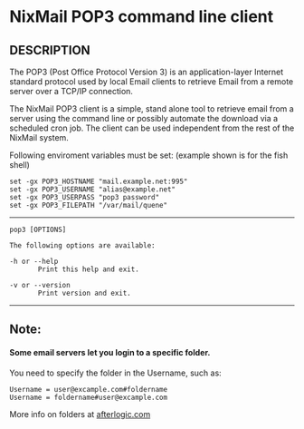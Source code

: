 # NixMail POP3 command line client

## DESCRIPTION
The POP3 (Post Office Protocol Version 3) is an application-layer Internet standard protocol used by local Email clients to retrieve Email from a remote server over a TCP/IP connection.

The NixMail POP3 client is a simple, stand alone tool to retrieve email from a server using the command line or possibly automate the download via a scheduled cron job. The client can be used independent from the rest of the NixMail system.

Following enviroment variables must be set:
(example shown is for the fish shell)

	set -gx POP3_HOSTNAME "mail.example.net:995"
	set -gx POP3_USERNAME "alias@example.net"
	set -gx POP3_USERPASS "pop3 password"
	set -gx POP3_FILEPATH "/var/mail/quene"

--------------------------------------------------------------------------------

	pop3 [OPTIONS]

	The following options are available:

	-h or --help
	       Print this help and exit.

	-v or --version
	       Print version and exit.

--------------------------------------------------------------------------------
## Note:

#### Some email servers let you login to a specific folder.

You need to specify the folder in the Username, such as:

	Username = user@excample.com#foldername
	Username = foldername#user@excample.com

More info on folders at [afterlogic.com](https://afterlogic.com/docs/mailbee-net-tutorials/advanced/pop3-folders)
